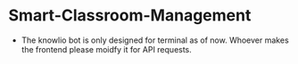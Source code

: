 # Smart-Classroom-Management
- The knowlio bot is only designed for terminal as of now. Whoever makes the frontend please moidfy it for API requests.
